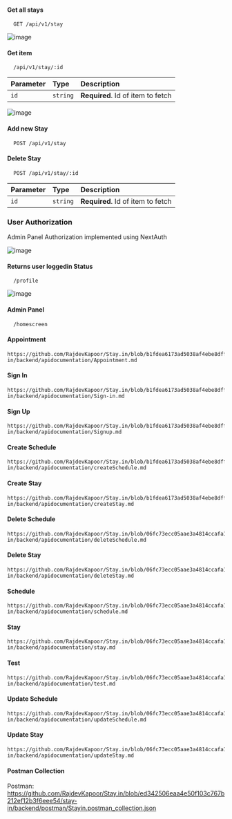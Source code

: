 #### Get all stays

```http
  GET /api/v1/stay
```

![image](https://user-images.githubusercontent.com/9784110/156868714-4db45c11-eb28-40be-ac94-d26c2dac2353.png)


#### Get item

```http
  /api/v1/stay/:id
```

| Parameter | Type     | Description                       |
| :-------- | :------- | :-------------------------------- |
| `id`      | `string` | **Required**. Id of item to fetch |

![image](https://user-images.githubusercontent.com/9784110/156868778-d625a930-1890-4b06-b739-615a154a4f8f.png)


#### Add new Stay

```http
  POST /api/v1/stay
```

#### Delete Stay

```http
  POST /api/v1/stay/:id
```


| Parameter | Type     | Description                       |
| :-------- | :------- | :-------------------------------- |
| `id`      | `string` | **Required**. Id of item to fetch |



### User Authorization 

Admin Panel Authorization implemented using NextAuth 

![image](https://user-images.githubusercontent.com/9784110/156868845-e183ccdb-7251-4b6f-9fcf-4d2bb419464e.png)


#### Returns user loggedin Status

```http
  /profile
```
![image](https://user-images.githubusercontent.com/9784110/156868808-d4925180-338c-41bc-bcde-036426f20ed7.png)


#### Admin Panel

```http
  /homescreen
```

#### Appointment
```
https://github.com/RajdevKapoor/Stay.in/blob/b1fdea6173ad5038af4ebe8dffa32204134f8086/stay-in/backend/apidocumentation/Appointment.md

```
#### Sign In
```
https://github.com/RajdevKapoor/Stay.in/blob/b1fdea6173ad5038af4ebe8dffa32204134f8086/stay-in/backend/apidocumentation/Sign-in.md
```

#### Sign Up
```
https://github.com/RajdevKapoor/Stay.in/blob/b1fdea6173ad5038af4ebe8dffa32204134f8086/stay-in/backend/apidocumentation/Signup.md
```
#### Create Schedule
```
https://github.com/RajdevKapoor/Stay.in/blob/b1fdea6173ad5038af4ebe8dffa32204134f8086/stay-in/backend/apidocumentation/createSchedule.md
```

#### Create Stay
```
https://github.com/RajdevKapoor/Stay.in/blob/b1fdea6173ad5038af4ebe8dffa32204134f8086/stay-in/backend/apidocumentation/createStay.md
```

#### Delete Schedule
```
https://github.com/RajdevKapoor/Stay.in/blob/06fc73ecc05aae3a4814ccafa18f7c209623c132/stay-in/backend/apidocumentation/deleteSchedule.md
```

#### Delete Stay
```
https://github.com/RajdevKapoor/Stay.in/blob/06fc73ecc05aae3a4814ccafa18f7c209623c132/stay-in/backend/apidocumentation/deleteStay.md
```
#### Schedule
```
https://github.com/RajdevKapoor/Stay.in/blob/06fc73ecc05aae3a4814ccafa18f7c209623c132/stay-in/backend/apidocumentation/schedule.md
```
#### Stay
```
https://github.com/RajdevKapoor/Stay.in/blob/06fc73ecc05aae3a4814ccafa18f7c209623c132/stay-in/backend/apidocumentation/stay.md
```
#### Test
```
https://github.com/RajdevKapoor/Stay.in/blob/06fc73ecc05aae3a4814ccafa18f7c209623c132/stay-in/backend/apidocumentation/test.md
```
#### Update Schedule
```
https://github.com/RajdevKapoor/Stay.in/blob/06fc73ecc05aae3a4814ccafa18f7c209623c132/stay-in/backend/apidocumentation/updateSchedule.md
```
#### Update Stay
```
https://github.com/RajdevKapoor/Stay.in/blob/06fc73ecc05aae3a4814ccafa18f7c209623c132/stay-in/backend/apidocumentation/updateStay.md
```

#### Postman Collection
Postman: https://github.com/RajdevKapoor/Stay.in/blob/ed342506eaa4e50f103c767b212ef12b3f6eee54/stay-in/backend/postman/Stayin.postman_collection.json
